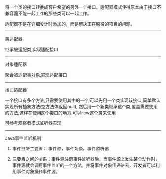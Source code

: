 
将一个类的接口转换成客户希望的另外一个接口。适配器模式使得原本由于接口不兼容而不能一起工作的那些类可以一起工作。

适配器不是在详细设计时添加的，而是解决正在服役的项目的问题。

---

类适配器

继承被适配类,实现适配接口

---

对象适配器

聚合被适配类对象,实现适配接口

---

接口适配器

一个接口有多个方法,只需要使用其中的一个,可以先用一个类实现该接口,简单默认实现所有抽象方法(空方法体返回null),
然后用一个新类继承这个类,覆盖需要使用的方法,这样在使用这个接口的地方,可以new这个类来使用

可参考观察者模式监听器实现

---

Java事件监听机制

1. 事件监听三要素： 事件源，事件对象，事件监听器

2. 三要素之间的关系：事件源注册事件监听器后，当事件源上发生某个动作时，事件源就会调用事件监听的一个方法，并将事件对象传递进去，开发者可以利用事件对象操作事件源。
